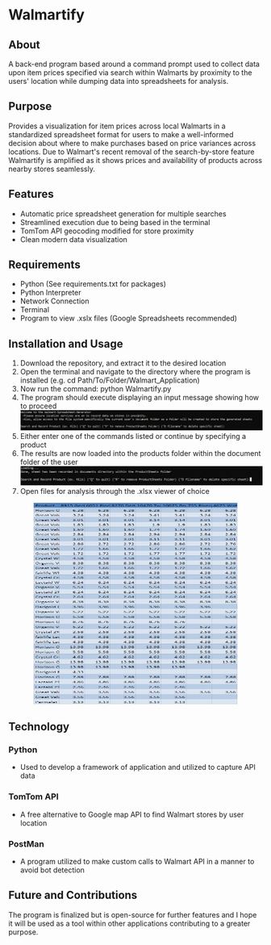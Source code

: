 # Walmartify



## About
A back-end program based around a command prompt used to collect data upon item prices specified via search within Walmarts by proximity to the users' location while dumping data into spreadsheets for analysis.

## Purpose
Provides a visualization for item prices across local Walmarts in a standardized spreadsheet format for users to make a well-informed decision about where to make purchases based on price variances across locations. Due to Walmart's recent removal of the search-by-store feature Walmartify is amplified as it shows prices and availability of products across nearby stores seamlessly.

## Features
* Automatic price spreadsheet generation for multiple searches
* Streamlined execution due to being based in the terminal
* TomTom API geocoding modified for store proximity
* Clean modern data visualization

## Requirements
* Python (See requirements.txt for packages)
* Python Interpreter
* Network Connection
* Terminal
* Program to view .xslx files (Google Spreadsheets recommended)

## Installation and Usage
 1. Download the repository, and extract it to the desired location
 2. Open the terminal and navigate to the directory where the program is installed (e.g. cd Path/To/Folder/Walmart_Application)
 3. Now run the command: python Walmartify.py
 4. The program should execute displaying an input message showing how to proceed
 ![Logo](Walmart_Application/README_Images/Start.PNG)
 6. Either enter one of the commands listed or continue by specifying a product
 7. The results are now loaded into the products folder within the document folder of the user
 ![Logo](Walmart_Application/README_Images/done.png)
 9. Open files for analysis through the .xlsx viewer of choice
<p align="center">
  <img src="Walmart_Application/README_Images/sheet.PNG" width="80%" height="400" margin-left="auto" margin-right="auto">
</p>

## Technology
### Python
* Used to develop a framework of application and utilized to capture API data
### TomTom API
* A free alternative to Google map API to find Walmart stores by user location
### PostMan 
* A program utilized to make custom calls to Walmart API in a manner to avoid bot detection

## Future and Contributions
The program is finalized but is open-source for further features and I hope it will be used as a tool within other applications contributing to a greater purpose. 
